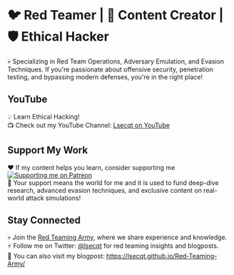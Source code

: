 # 🐦 Red Teamer | 🎥 Content Creator | 🛡️ Ethical Hacker

💀 Specializing in Red Team Operations, Adversary Emulation, and Evasion Techniques. If you're passionate about offensive security, penetration testing, and bypassing modern defenses, you're in the right place!

## YouTube
💡 Learn Ethical Hacking! </br>
📺 Check out my YouTube Channel: [Lsecqt on YouTube](https://www.youtube.com/@Lsecqt)

## Support My Work
❤️ If my content helps you learn, consider supporting me [![Supporting me on Patreon](https://img.shields.io/badge/Support-Patreon-orange.svg)](https://www.patreon.com/your-patreon-username) </br>
🤝 Your support means the world for me and it is used to fund deep-dive research, advanced evasion techniques, and exclusive content on real-world attack simulations!

## Stay Connected
💀 Join the [Red Teaming Army](https://discord.gg/BKQP6btzDr), where we share experience and knowledge. </br>
⚡ Follow me on Twitter: [@lsecqt](https://x.com/lsecqt) for red teaming insights and blogposts. </br>
📜 You can also visit my blogpost: https://lsecqt.github.io/Red-Teaming-Army/



